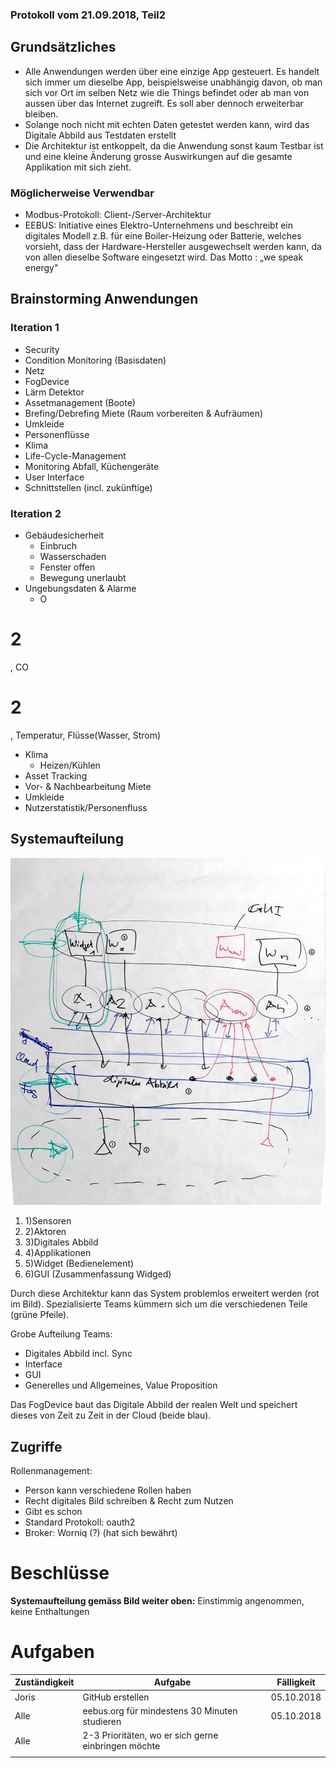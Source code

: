 ### Protokoll vom 21.09.2018, Teil2

## Grundsätzliches

- Alle Anwendungen werden über eine einzige App gesteuert. Es handelt sich immer um dieselbe App, beispielsweise unabhängig davon, ob man sich vor Ort im selben Netz wie die Things befindet oder ab man von aussen über das Internet zugreift. Es soll aber dennoch erweiterbar bleiben.
- Solange noch nicht mit echten Daten getestet werden kann, wird das Digitale Abbild aus Testdaten erstellt
- Die Architektur ist entkoppelt, da die Anwendung sonst kaum Testbar ist und eine kleine Änderung grosse Auswirkungen auf die gesamte Applikation mit sich zieht.

### Möglicherweise  Verwendbar

- Modbus-Protokoll: Client-/Server-Architektur
- EEBUS: Initiative eines Elektro-Unternehmens und beschreibt ein digitales Modell z.B. für eine Boiler-Heizung oder Batterie, welches vorsieht, dass der Hardware-Hersteller ausgewechselt werden kann, da von allen dieselbe Software eingesetzt wird. Das Motto : „we speak energy&quot;

## Brainstorming Anwendungen

### Iteration 1

- Security
- Condition Monitoring (Basisdaten)
- Netz
- FogDevice
- Lärm Detektor
- Assetmanagement (Boote)
- Brefing/Debrefing Miete (Raum vorbereiten &amp; Aufräumen)
- Umkleide
- Personenflüsse
- Klima
- Life-Cycle-Management
- Monitoring Abfall, Küchengeräte
- User Interface
- Schnittstellen (incl. zukünftige)

### Iteration 2

- Gebäudesicherheit
  - Einbruch
  - Wasserschaden
  - Fenster offen
  - Bewegung unerlaubt
- Ungebungsdaten &amp; Alarme
  - O
# 2
, CO
# 2
, Temperatur, Flüsse(Wasser, Strom)
- Klima
  - Heizen/Kühlen
- Asset Tracking
- Vor- &amp; Nachbearbeitung Miete
- Umkleide
- Nutzerstatistik/Personenfluss

## Systemaufteilung

 ![Basic principle](/pictures/view1.jpg)
1. 1)Sensoren
2. 2)Aktoren
3. 3)Digitales Abbild
4. 4)Applikationen
5. 5)Widget (Bedienelement)
6. 6)GUI (Zusammenfassung Widged)

Durch diese Architektur kann das System problemlos erweitert werden (rot im Bild). Spezialisierte Teams kümmern sich um die verschiedenen Teile (grüne Pfeile).

Grobe Aufteilung Teams:

- Digitales Abbild incl. Sync
- Interface
- GUI
- Generelles und Allgemeines, Value Proposition

Das FogDevice baut das Digitale Abbild der realen Welt und speichert dieses von Zeit zu Zeit in der Cloud (beide blau).

## Zugriffe

Rollenmanagement:

- Person kann verschiedene Rollen haben
- Recht digitales Bild schreiben &amp; Recht zum Nutzen
- Gibt es schon
- Standard Protokoll: oauth2
- Broker: Worniq (?) (hat sich bewährt)

# Beschlüsse

**Systemaufteilung gemäss Bild weiter oben:** Einstimmig angenommen, keine Enthaltungen

# Aufgaben

| **Zuständigkeit** | **Aufgabe** | **Fälligkeit** |
| --- | --- | --- |
| Joris | GitHub erstellen | 05.10.2018 |
| Alle | eebus.org für mindestens 30 Minuten studieren | 05.10.2018 |
| Alle | 2-3 Prioritäten, wo er sich gerne einbringen möchte |   |
|   |   |   |